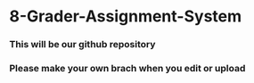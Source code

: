 # 8-Grader-Assignment-System
### This will be our github repository
### Please make your own brach when you edit or upload
